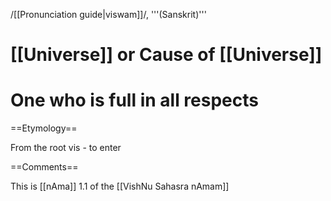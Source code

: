 /[[Pronunciation guide|viswam]]/, '''(Sanskrit)'''

# [[Universe]] or Cause of [[Universe]]
# One who is full in all respects

==Etymology==

From the root vis - to enter 

==Comments==

This is [[nAma]] 1.1 of the [[VishNu Sahasra nAmam]]